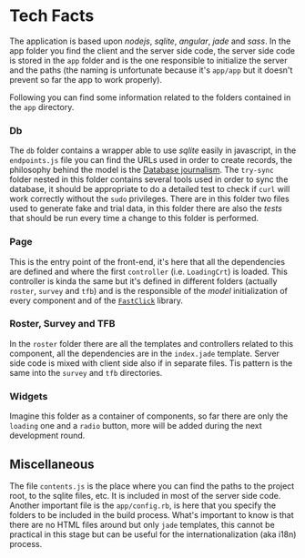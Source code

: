 # Tech Facts
The application is based upon _nodejs_, _sqlite_, _angular_, _jade_ and _sass_.
In the app folder you find the client and the server side code, the server side code is stored in the `app` folder and is the one responsible to initialize the server and the paths (the naming is unfortunate because it's `app/app` but it doesn't prevent so far the app to work properly).

Following you can find some information related to the folders contained in the `app` directory.

### Db
The `db` folder contains a wrapper able to use _sqlite_ easily in javascript, in the `endpoints.js` file you can find the URLs used in order to create records, the philosophy behind the model is the [Database journalism](http://en.wikipedia.org/wiki/Database_journalism). The `try-sync` folder nested in this folder contains several tools used in order to sync the database, it should be appropriate to do a detailed test to check if `curl` will work correctly without the `sudo` privileges.
There are in this folder two files used to generate fake and trial data, in this folder there are also the _tests_ that should be run every time a change to this folder is performed.

### Page
This is the entry point of the front-end, it's here that all the dependencies are defined and where the first `controller` (i.e. `LoadingCrt`) is loaded. This controller is kinda the same but it's defined in different folders (actually `roster`, `survey` and `tfb`) and is the responsible of the _model_ initialization of every component and of the [`FastClick`](https://github.com/ftlabs/fastclick) library.

### Roster, Survey and TFB
In the `roster` folder there are all the templates and controllers related to this component, all the dependencies are in the `index.jade` template. Server side code is mixed with client side also if in separate files.
Tis pattern is the same into the `survey` and `tfb` directories. 

### Widgets
Imagine this folder as a container of components, so far there are only the `loading` one and a `radio` button, more will be added during the next development round.

## Miscellaneous
The file `contents.js` is the place where you can find the paths to the project root, to the sqlite files, etc. It is included in most of the server side code.
Another important file is the `app/config.rb`, is here that you specify the folders to be included in the build process.
What's important to know is that there are no HTML files around but only `jade` templates, this cannot be practical in this stage but can be useful for the internationalization (aka i18n) process.